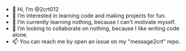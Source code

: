- 👋 Hi, I’m @2crt012
- 👀 I’m interested in learning code and making projects for fun.
- 🌱 I’m currently learning nothing, because I can't motivate myself.
- 💞️ I’m looking to collaborate on nothing, because I like writing code alone.
- 📫 You can reach me by open an issue on my "message2crt" repo.

<!---
2crt012/2crt012 is a ✨ special ✨ repository because its `README.md` (this file) appears on your GitHub profile.
You can click the Preview link to take a look at your changes.
--->
